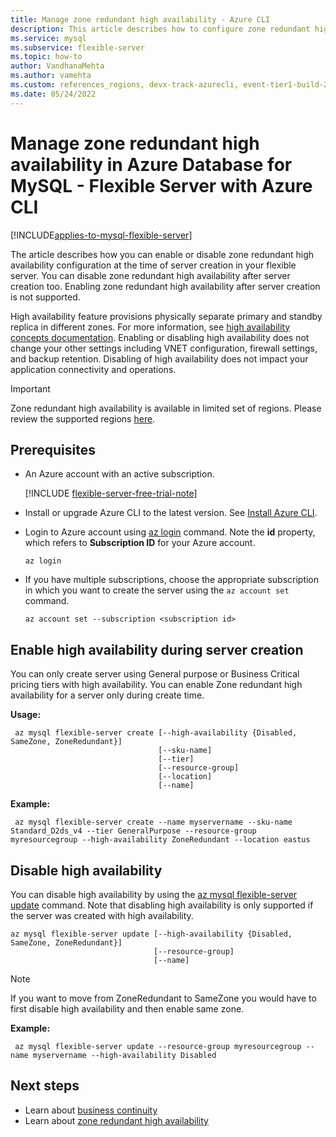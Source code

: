 ```yaml
---
title: Manage zone redundant high availability - Azure CLI
description: This article describes how to configure zone redundant high availability in Azure Database for MySQL - Flexible Server by using the Azure CLI.
ms.service: mysql
ms.subservice: flexible-server
ms.topic: how-to
author: VandhanaMehta
ms.author: vamehta
ms.custom: references_regions, devx-track-azurecli, event-tier1-build-2022
ms.date: 05/24/2022
---
```


# Manage zone redundant high availability in Azure Database for MySQL - Flexible Server with Azure CLI

[!INCLUDE[applies-to-mysql-flexible-server](../includes/applies-to-mysql-flexible-server.md)]


The article describes how you can enable or disable zone redundant high availability configuration at the time of server creation in your flexible server. You can disable zone redundant high availability after server creation too. Enabling zone redundant high availability after server creation is not supported.

High availability feature provisions physically separate primary and standby replica in different zones. For more information, see [high availability concepts documentation](./concepts/../concepts-high-availability.md). Enabling or disabling high availability does not change your other settings including VNET configuration, firewall settings, and backup retention. Disabling of high availability does not impact your application connectivity and operations.

> [!IMPORTANT]
> Zone redundant high availability is available in limited set of regions. Please review the supported regions [here](./overview.md#azure-regions).

## Prerequisites

- An Azure account with an active subscription. 

    [!INCLUDE [flexible-server-free-trial-note](../includes/flexible-server-free-trial-note.md)]
- Install or upgrade Azure CLI to the latest version. See [Install Azure CLI](/cli/azure/install-azure-cli).
- Login to Azure account using [az login](/cli/azure/reference-index#az-login) command. Note the **id** property, which refers to **Subscription ID** for your Azure account.

    ```azurecli-interactive
    az login
    ````

- If you have multiple subscriptions, choose the appropriate subscription in which you want to create the server using the ```az account set``` command.

    ```azurecli
    az account set --subscription <subscription id>
    ```

## Enable high availability during server creation

You can only create server using  General purpose or Business Critical pricing tiers with high availability. You can enable Zone redundant high availability for a server only during create time.

**Usage:**

   ```azurecli
    az mysql flexible-server create [--high-availability {Disabled, SameZone, ZoneRedundant}]
                                    [--sku-name]
                                    [--tier]
                                    [--resource-group]
                                    [--location]
                                    [--name]
   ```

**Example:**

   ```azurecli
    az mysql flexible-server create --name myservername --sku-name Standard_D2ds_v4 --tier GeneralPurpose --resource-group myresourcegroup --high-availability ZoneRedundant --location eastus
   ```

## Disable high availability

You can disable high availability by using the [az mysql flexible-server update](/cli/azure/mysql/flexible-server#az-mysql-flexible-server-update) command. Note that disabling high availability is only supported if the server was created with high availability.

```azurecli
az mysql flexible-server update [--high-availability {Disabled, SameZone, ZoneRedundant}]
                                [--resource-group]
                                [--name]
```
>[!Note]
>If you want to move from ZoneRedundant to SameZone you would have to first disable high availability and then enable same zone.

**Example:**

   ```azurecli
    az mysql flexible-server update --resource-group myresourcegroup --name myservername --high-availability Disabled
   ```

## Next steps

- Learn about [business continuity](./concepts-business-continuity.md)
- Learn about [zone redundant high availability](./concepts-high-availability.md)
